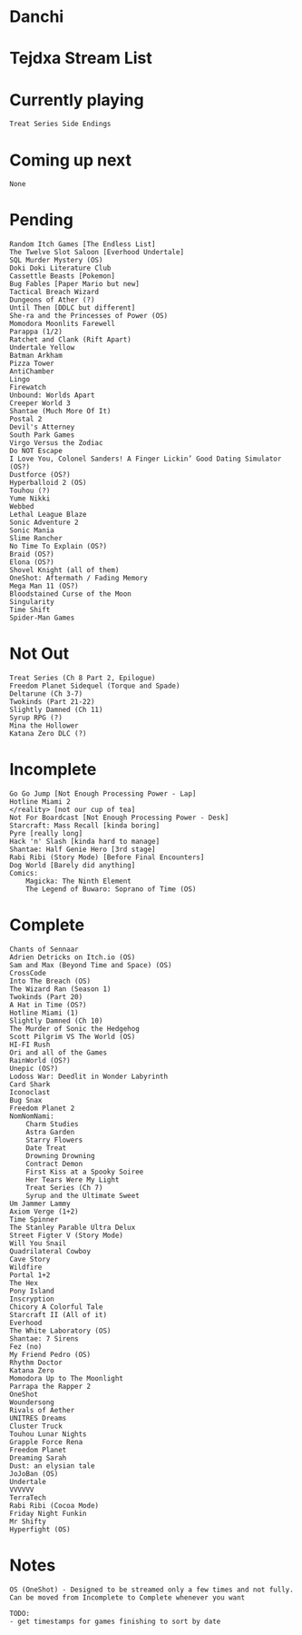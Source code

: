 # Danchi

<head> 
<link rel="shortcut icon" type="image/x-icon" href="favicon.png?">
</head>

# Tejdxa Stream List
# Currently playing

	Treat Series Side Endings

# Coming up next
    None
	 
# Pending

	Random Itch Games [The Endless List]
	The Twelve Slot Saloon [Everhood Undertale]
	SQL Murder Mystery (OS)
	Doki Doki Literature Club
	Cassettle Beasts [Pokemon]
	Bug Fables [Paper Mario but new]
	Tactical Breach Wizard 
	Dungeons of Ather (?)
	Until Then [DDLC but different]
	She-ra and the Princesses of Power (OS)
	Momodora Moonlits Farewell
	Parappa (1/2)
	Ratchet and Clank (Rift Apart)
	Undertale Yellow
	Batman Arkham
	Pizza Tower
	AntiChamber
	Lingo
	Firewatch
	Unbound: Worlds Apart
	Creeper World 3
	Shantae (Much More Of It)
	Postal 2
	Devil's Atterney
	South Park Games
	Virgo Versus the Zodiac
	Do NOT Escape
	I Love You, Colonel Sanders! A Finger Lickin’ Good Dating Simulator (OS?)
	Dustforce (OS?)
	Hyperballoid 2 (OS)
	Touhou (?)
	Yume Nikki
	Webbed
	Lethal League Blaze
	Sonic Adventure 2
	Sonic Mania
	Slime Rancher
	No Time To Explain (OS?)
	Braid (OS?)
	Elona (OS?)
	Shovel Knight (all of them)
	OneShot: Aftermath / Fading Memory
	Mega Man 11 (OS?)
	Bloodstained Curse of the Moon
	Singularity 
	Time Shift 
	Spider-Man Games


# Not Out

	Treat Series (Ch 8 Part 2, Epilogue)
	Freedom Planet Sidequel (Torque and Spade)
	Deltarune (Ch 3-7)
	Twokinds (Part 21-22)
	Slightly Damned (Ch 11)
	Syrup RPG (?)
	Mina the Hollower
	Katana Zero DLC (?)


# Incomplete

	Go Go Jump [Not Enough Processing Power - Lap]
	Hotline Miami 2
	</reality> [not our cup of tea]
	Not For Boardcast [Not Enough Processing Power - Desk]
	Starcraft: Mass Recall [kinda boring]
	Pyre [really long]
	Hack 'n' Slash [kinda hard to manage]
	Shantae: Half Genie Hero [3rd stage]
	Rabi Ribi (Story Mode) [Before Final Encounters]
	Dog World [Barely did anything]
	Comics:
		Magicka: The Ninth Element
		The Legend of Buwaro: Soprano of Time (OS)


# Complete

	Chants of Sennaar
	Adrien Detricks on Itch.io (OS)
	Sam and Max (Beyond Time and Space) (OS)
	CrossCode
	Into The Breach (OS)
	The Wizard Ran (Season 1)
	Twokinds (Part 20)
	A Hat in Time (OS?)
	Hotline Miami (1)
	Slightly Damned (Ch 10)
	The Murder of Sonic the Hedgehog
	Scott Pilgrim VS The World (OS)
	HI-FI Rush
	Ori and all of the Games
	RainWorld (OS?)
	Unepic (OS?)
	Lodoss War: Deedlit in Wonder Labyrinth
	Card Shark
	Iconoclast
	Bug Snax
	Freedom Planet 2
	NomNomNami:
		Charm Studies
		Astra Garden
		Starry Flowers
		Date Treat
		Drowning Drowning
		Contract Demon
		First Kiss at a Spooky Soiree
		Her Tears Were My Light
		Treat Series (Ch 7)
		Syrup and the Ultimate Sweet
	Um Jammer Lammy
	Axiom Verge (1+2)
	Time Spinner
	The Stanley Parable Ultra Delux
	Street Figter V (Story Mode)
	Will You Snail
	Quadrilateral Cowboy
	Cave Story
	Wildfire
	Portal 1+2
	The Hex
	Pony Island
	Inscryption
	Chicory A Colorful Tale
	Starcraft II (All of it)
	Everhood
	The White Laboratory (OS)
	Shantae: 7 Sirens
	Fez (no)
	My Friend Pedro (OS)
	Rhythm Doctor
	Katana Zero
	Momodora Up to The Moonlight
	Parrapa the Rapper 2
	OneShot
	Woundersong
	Rivals of Aether
	UNITRES Dreams
	Cluster Truck
	Touhou Lunar Nights
	Grapple Force Rena
	Freedom Planet
	Dreaming Sarah
	Dust: an elysian tale
	JoJoBan (OS)
	Undertale
	VVVVVV
	TerraTech
	Rabi Ribi (Cocoa Mode)
	Friday Night Funkin
	Mr Shifty
	Hyperfight (OS)

# Notes

```
OS (OneShot) - Designed to be streamed only a few times and not fully. Can be moved from Incomplete to Complete whenever you want 

TODO:
- get timestamps for games finishing to sort by date
```
